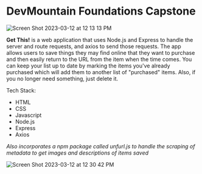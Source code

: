 # **DevMountain Foundations Capstone**

![Screen Shot 2023-03-12 at 12 13 13 PM](https://user-images.githubusercontent.com/95727406/224561614-ed9a5642-f4d2-4067-b49d-3637f1efbf61.png)


**Get This!** is a web application that uses Node.js and Express to handle the server and route requests, and axios to send those requests.  The app allows users to save things they may find online that they want to purchase and then easily return to the URL from the item when the time comes.  You can keep your list up to date by marking the items you've already purchased which will add them to another list of "purchased" items.  Also, if you no longer need something, just delete it.  

Tech Stack: 
- HTML
- CSS
- Javascript 
- Node.js
- Express
- Axios

*Also incorporates a npm package called unfurl.js to handle the scraping of metadata to get images and descriptions of items saved*

![Screen Shot 2023-03-12 at 12 30 42 PM](https://user-images.githubusercontent.com/95727406/224561899-4feb7801-9671-4dc6-ae0e-9e7bd7ec4f6e.png)
